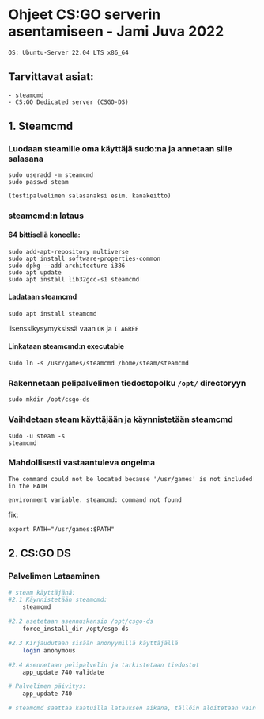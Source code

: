 # Ohjeet CS:GO serverin asentamiseen - Jami Juva 2022

``OS: Ubuntu-Server 22.04 LTS x86_64``

## Tarvittavat asiat:
    - steamcmd
    - CS:GO Dedicated server (CSGO-DS)

## 1. Steamcmd

### Luodaan steamille oma käyttäjä sudo:na ja annetaan sille salasana
```
sudo useradd -m steamcmd
sudo passwd steam

(testipalvelimen salasanaksi esim. kanakeitto)
```

### steamcmd:n lataus

#### 64 bittisellä koneella:
```
sudo add-apt-repository multiverse
sudo apt install software-properties-common
sudo dpkg --add-architecture i386
sudo apt update
sudo apt install lib32gcc-s1 steamcmd
```
#### Ladataan steamcmd
 ``sudo apt install steamcmd``

lisenssikysymyksissä vaan ``OK`` ja ``I AGREE``

#### Linkataan steamcmd:n executable
 ``sudo ln -s /usr/games/steamcmd /home/steam/steamcmd``


### Rakennetaan pelipalvelimen tiedostopolku ``/opt/`` directoryyn
    sudo mkdir /opt/csgo-ds

### Vaihdetaan steam käyttäjään ja käynnistetään steamcmd
    sudo -u steam -s
    steamcmd
### Mahdollisesti vastaantuleva ongelma
    The command could not be located because '/usr/games' is not included in the PATH

    environment variable. steamcmd: command not found
fix:

``export PATH="/usr/games:$PATH"``

## 2. CS:GO DS
### Palvelimen Lataaminen
```bash
# steam käyttäjänä:
#2.1 Käynnistetään steamcmd:
    steamcmd

#2.2 asetetaan asennuskansio /opt/csgo-ds
    force_install_dir /opt/csgo-ds

#2.3 Kirjaudutaan sisään anonyymillä käyttäjällä
    login anonymous

#2.4 Asennetaan pelipalvelin ja tarkistetaan tiedostot
    app_update 740 validate

# Palvelimen päivitys:
    app_update 740

# steamcmd saattaa kaatuilla latauksen aikana, tällöin aloitetaan vain kohdasta 2.1
```